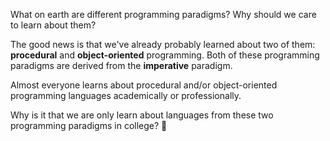 What on earth are different programming paradigms? 
Why should we care to learn about them? 

The good news is that we've already probably learned
about two of them: **procedural** and **object-oriented** 
programming. Both of these programming paradigms are 
derived from the **imperative** paradigm.

Almost everyone learns about procedural and/or
object-oriented programming languages academically or
professionally.

Why is it that we are only learn about 
languages from these two programming paradigms in 
college? 🤔



